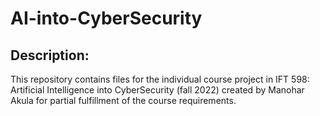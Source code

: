 # AI-into-CyberSecurity
## Description:
This repository contains files for the individual course project in IFT 598: Artificial Intelligence into CyberSecurity (fall 2022) created by Manohar Akula for partial fulfillment of the course requirements.

